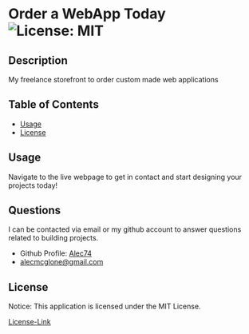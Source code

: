 # Order a WebApp Today ![License: MIT](https://img.shields.io/badge/License-MIT-yellow.svg)

  ## Description

My freelance storefront to order custom made web applications
  
  ## Table of Contents
  * [Usage](#usage)
  * [License](#license)

  ## Usage

Navigate to the live webpage to get in contact and start designing your projects today!

  
  ## Questions

  I can be contacted via email or my github account to answer questions related to building projects.

  * Github Profile: [Alec74](https://github.com/Alec74)
  * alecmcglone@gmail.com
  
  ## License
  Notice: This application is licensed under the MIT License.
  
  [License-Link](./LICENSE)
    